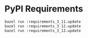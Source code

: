 # PyPI Requirements

```bash
bazel run :requirements_3_11.update
bazel run :requirements_3_12.update
bazel run :requirements_3_13.update
```
